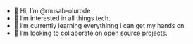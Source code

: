 - 👋 Hi, I’m @musab-olurode
- 👀 I’m interested in all things tech.
- 🌱 I’m currently learning everythinng I can get my hands on.
- 💞️ I’m looking to collaborate on open source projects.
<!-- - 📫 How to reach me ... -->

<!---
musab-olurode/musab-olurode is a ✨ special ✨ repository because its `README.md` (this file) appears on your GitHub profile.
You can click the Preview link to take a look at your changes.
--->
